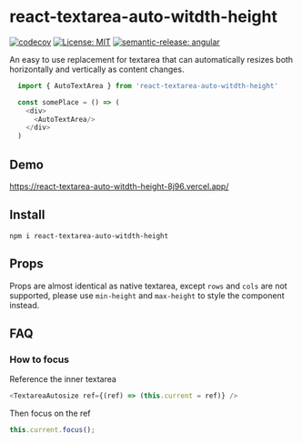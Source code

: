 # react-textarea-auto-witdth-height

[![codecov](https://codecov.io/gh/wwf410918701/react-textarea-auto-witdth-height/graph/badge.svg?token=Q941RAZ85H)](https://codecov.io/gh/wwf410918701/react-textarea-auto-witdth-height) [![License: MIT](https://img.shields.io/badge/License-MIT-yellow.svg)](https://opensource.org/licenses/MIT) [![semantic-release: angular](https://img.shields.io/badge/semantic--release-angular-e10079?logo=semantic-release)](https://github.com/semantic-release/semantic-release) <a href="#">

</a>

An easy to use replacement for textarea that can automatically resizes both horizontally and vertically as content changes.

```typescript
  import { AutoTextArea } from 'react-textarea-auto-witdth-height'

  const somePlace = () => (
    <div>
      <AutoTextArea/>
    </div>
  )
```

## Demo

https://react-textarea-auto-witdth-height-8j96.vercel.app/

## Install

`npm i react-textarea-auto-witdth-height`

## Props

Props are almost identical as native textarea, except `rows` and `cols` are not supported, please use `min-height` and `max-height` to style the component instead.

## FAQ

### How to focus

Reference the inner textarea

```js
<TextareaAutosize ref={(ref) => (this.current = ref)} />
```

Then focus on the ref

```js
this.current.focus();
```
